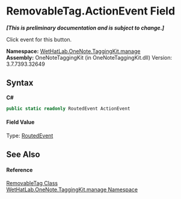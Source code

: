 # RemovableTag.ActionEvent Field
 _**\[This is preliminary documentation and is subject to change.\]**_

Click event for this button.

**Namespace:**&nbsp;<a href="6c09c3a7-2ecd-33d5-2ed0-acefd996500f.md">WetHatLab.OneNote.TaggingKit.manage</a><br />**Assembly:**&nbsp;OneNoteTaggingKit (in OneNoteTaggingKit.dll) Version: 3.7.7393.32649

## Syntax

**C#**<br />
``` C#
public static readonly RoutedEvent ActionEvent
```


#### Field Value
Type: <a href="http://msdn2.microsoft.com/en-us/library/ms589739" target="_blank">RoutedEvent</a>

## See Also


#### Reference
<a href="ef583703-d11c-ba42-c90f-7c19350d1e2b.md">RemovableTag Class</a><br /><a href="6c09c3a7-2ecd-33d5-2ed0-acefd996500f.md">WetHatLab.OneNote.TaggingKit.manage Namespace</a><br />